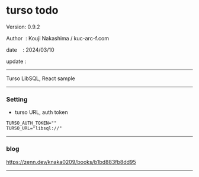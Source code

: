 ﻿# turso todo

 Version: 0.9.2

 Author  : Kouji Nakashima / kuc-arc-f.com

 date    : 2024/03/10

 update :

***

Turso LibSQL,  React sample

***
### Setting

* turso URL, auth token

```
TURSO_AUTH_TOKEN=""
TURSO_URL="libsql://"
```

***
### blog


https://zenn.dev/knaka0209/books/b1bd883fb8dd95

***

